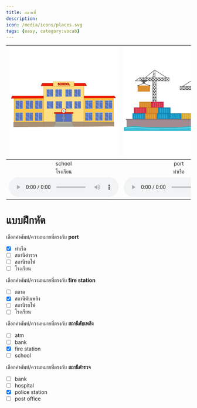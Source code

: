 ```yaml
---
title: สถานที่
description: 
icon: /media/icons/places.svg
tags: {easy, category:vocab}
---
```


<div class="carrousel">


|![](/media/img/places/school.svg)|![](/media/img/places/port.svg)|![](/media/img/places/market.svg)|![](/media/img/places/museum.svg)|![](/media/img/places/airport.svg)|![](/media/img/places/atm.svg)|![](/media/img/places/police&#x20;station.svg)|![](/media/img/places/train&#x20;station.svg)|![](/media/img/places/fire&#x20;station.svg)|![](/media/img/places/post&#x20;office.svg)|![](/media/img/places/hospital.svg)|![](/media/img/places/bank.svg)|
| :----: | :----: | :----: | :----: | :----: | :----: | :----: | :----: | :----: | :----: | :----: | :----: |
|school|port|market|museum|airport|atm|police&#x20;station|train&#x20;station|fire&#x20;station|post&#x20;office|hospital|bank|
|โรงเรียน|ท่าเรือ|ตลาด|พิพิธภัณฑ์|สนามบิน|เอทีเอ็ม|สถานีตํารวจ|สถานีรถไฟ|สถานีดับเพลิง|ที่ทำการไปรษณีย์|โรงพยาบาล|ธนาคาร|
|![](/media/audio/school.mp3)|![](/media/audio/port.mp3)|![](/media/audio/market.mp3)|![](/media/audio/museum.mp3)|![](/media/audio/airport.mp3)|![](/media/audio/atm.mp3)|![](/media/audio/police&#x20;station.mp3)|![](/media/audio/train&#x20;station.mp3)|![](/media/audio/fire&#x20;station.mp3)|![](/media/audio/post&#x20;office.mp3)|![](/media/audio/hospital.mp3)|![](/media/audio/bank.mp3)|

</div>



# แบบฝึกหัด


 เลือกคำศัพท์/ความหมายที่ตรงกับ **port**
 - [x] ท่าเรือ
 - [ ] สถานีตํารวจ
 - [ ] สถานีรถไฟ
 - [ ] โรงเรียน

 เลือกคำศัพท์/ความหมายที่ตรงกับ **fire&#x20;station**
 - [ ] ตลาด
 - [x] สถานีดับเพลิง
 - [ ] สถานีรถไฟ
 - [ ] โรงเรียน

 เลือกคำศัพท์/ความหมายที่ตรงกับ **สถานีดับเพลิง**
 - [ ] atm
 - [ ] bank
 - [x] fire&#x20;station
 - [ ] school

 เลือกคำศัพท์/ความหมายที่ตรงกับ **สถานีตํารวจ**
 - [ ] bank
 - [ ] hospital
 - [x] police&#x20;station
 - [ ] post&#x20;office
